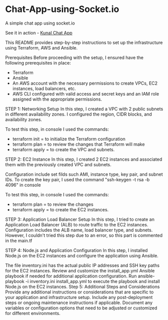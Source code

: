 # Chat-App-using-Socket.io
A simple chat app using socket.io
  
See it in action - [Kunal Chat App](https://kunal-chat-app.herokuapp.com)


This README provides step-by-step instructions to set up the infrastructure using Terraform, AWS and Ansible.

Prerequisites
Before proceeding with the setup, I ensured have the following prerequisites in place:
- Terraform
- Ansible
- An AWS account with the necessary permissions to create VPCs, EC2 instances, load balancers, etc.
- AWS CLI configured with valid access and secret keys and an IAM role assigned with the appropriate permissions.

STEP 1: Networking Setup
In this step, I created a VPC with 2 public subnets in different availability zones.
I configured the region, CIDR blocks, and availability zones.

To test this step, in console I used the commands:
- terraform init = to initialize the Terraform configuration
- terraform plan = to review the changes that Terraform will make
- terraform apply = to create the VPC and subnets.


STEP 2: EC2 Instance
In this step, I created 2 EC2 instances and associated them with the previously created VPC and subnets.

Configuration include  set filds such AMI, instance type, key pair, and subnet IDs.
To create the key pair, I used the command "ssh-keygen -t rsa -b 4096" in console

To test this step, in console I used the commands:
- terraform plan = to review the changes
- terraform apply = to create the EC2 instances.

STEP 3: Application Load Balancer Setup
In this step, I tried to create an Application Load Balancer (ALB) to route traffic to the EC2 instances.
Configuration includes  the ALB name, load balancer type, and subnets. However, I couldn't tried this step due to an error, so this part is commented in the main.tf

STEP 4: Node.js and Application Configuration
In this step, I installed Node.js on the EC2 instances and configure the application using Ansible.

The file inventory.ini has the actual public IP addresses and SSH key paths for the EC2 instances.
Review and customize the install_app.yml Ansible playbook if needed for additional application configuration.
Run ansible-playbook -i inventory.ini install_app.yml to execute the playbook and install Node.js on the EC2 instances.
Step 5: Additional Steps and Considerations
Provide any additional instructions or considerations that are specific to your application and infrastructure setup.
Include any post-deployment steps or ongoing maintenance instructions if applicable.
Document any variables or configuration options that need to be adjusted or customized for different environments.
